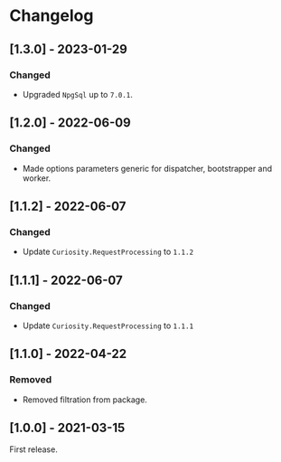# Changelog

## [1.3.0] - 2023-01-29

### Changed

- Upgraded `NpgSql` up to `7.0.1`.

## [1.2.0] - 2022-06-09

### Changed

- Made options parameters generic for dispatcher, bootstrapper and worker.

## [1.1.2] - 2022-06-07

### Changed

- Update `Curiosity.RequestProcessing` to `1.1.2`

## [1.1.1] - 2022-06-07

### Changed

- Update `Curiosity.RequestProcessing` to `1.1.1`

## [1.1.0] - 2022-04-22

### Removed

- Removed filtration from package.

## [1.0.0] - 2021-03-15

First release.
